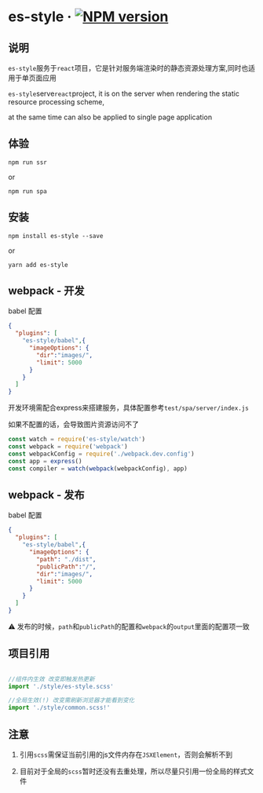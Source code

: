 # es-style &middot; [![NPM version](https://img.shields.io/npm/v/es-style.svg)](https://www.npmjs.com/package/es-style)

## 说明

`es-style`服务于`react`项目，它是针对服务端渲染时的静态资源处理方案,同时也适用于单页面应用

`es-style`serve`react`project, it is on the server when rendering the static resource processing scheme, 

at the same time can also be applied to single page application

## 体验

```shell
npm run ssr
```

or
```shell
npm run spa
```

## 安装

```shell
npm install es-style --save
```

or

```shell
yarn add es-style
```
## webpack - 开发

babel 配置
```json
{
  "plugins": [
    "es-style/babel",{
      "imageOptions": {
        "dir":"images/",
        "limit": 5000
      }
    }
  ]
}
```

开发环境需配合express来搭建服务，具体配置参考`test/spa/server/index.js`

如果不配置的话，会导致图片资源访问不了
```js
const watch = require('es-style/watch')
const webpack = require('webpack')
const webpackConfig = require('./webpack.dev.config')
const app = express()
const compiler = watch(webpack(webpackConfig), app)
```

## webpack - 发布

babel 配置
```json
{
  "plugins": [
    "es-style/babel",{
      "imageOptions": {
        "path": "./dist",        
        "publicPath":"/",
        "dir":"images/",
        "limit": 5000
      }
    }
  ]
}
```
⚠️ 发布的时候，`path`和`publicPath`的配置和`webpack`的`output`里面的配置项一致


## 项目引用
```js

//组件内生效 改变即触发热更新
import './style/es-style.scss'

//全局生效(!) 改变需刷新浏览器才能看到变化
import './style/common.scss!'
```

## 注意

1. 引用`scss`需保证当前引用的js文件内存在`JSXElement`，否则会解析不到

2. 目前对于全局的`scss`暂时还没有去重处理，所以尽量只引用一份全局的样式文件
